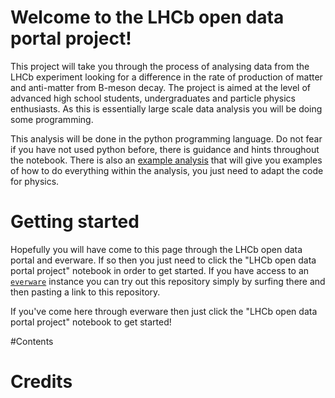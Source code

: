 # Welcome to the LHCb open data portal project!

This project will take you through the process of analysing data from the LHCb experiment
looking for a difference in the rate of production of matter and anti-matter from B-meson decay. 
The project is aimed at the level of advanced high school students, undergraduates and particle
physics enthusiasts. As this is essentially large scale data analysis you will be doing
some programming. 

This analysis will be done in the python programming language. Do not fear
if you have not used python before, there is guidance and hints throughout
the notebook. There is also an [example analysis](link) that will give you examples
of how to do everything within the analysis, you just need to adapt the code for physics.

# Getting started
Hopefully you will have come to this page through the LHCb open data portal and everware.
If so then you just need to click the "LHCb open data portal project" notebook in order
to get started. If you have access to an [`everware`](//github.com/everware/everware) instance
you can try out this repository simply by surfing there and then pasting
a link to this repository.

If you've come here through everware then just click the "LHCb open data portal project"
notebook to get started! 

#Contents





# Credits


